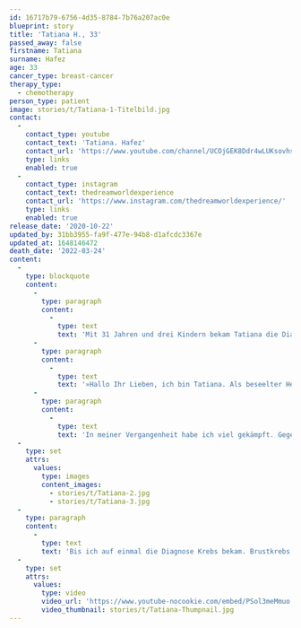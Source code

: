 ```yaml
---
id: 16717b79-6756-4d35-8784-7b76a207ac0e
blueprint: story
title: 'Tatiana H., 33'
passed_away: false
firstname: Tatiana
surname: Hafez
age: 33
cancer_type: breast-cancer
therapy_type:
  - chemotherapy
person_type: patient
image: stories/t/Tatiana-1-Titelbild.jpg
contact:
  -
    contact_type: youtube
    contact_text: 'Tatiana. Hafez'
    contact_url: 'https://www.youtube.com/channel/UCOjGEK8Ddr4wLUKsovhsmDQ'
    type: links
    enabled: true
  -
    contact_type: instagram
    contact_text: thedreamworldexperience
    contact_url: 'https://www.instagram.com/thedreamworldexperience/'
    type: links
    enabled: true
release_date: '2020-10-22'
updated_by: 31bb3955-fa9f-477e-94b8-d1afcdc3367e
updated_at: 1648146472
death_date: '2022-03-24'
content:
  -
    type: blockquote
    content:
      -
        type: paragraph
        content:
          -
            type: text
            text: 'Mit 31 Jahren und drei Kindern bekam Tatiana die Diagnose Brustkrebs. Heute geht es ihr gut: so gut, dass sie seit März mit ihrer Familie auf Weltreise ist. Da kann man nur sagen: ›Hut ab!‹'
      -
        type: paragraph
        content:
          -
            type: text
            text: '»Hallo Ihr Lieben, ich bin Tatiana. Als beseelter Herzensmensch bin ich voller Lebensfreude, Kreativität und Forschungsdrang. Mein Weg ist, das Leben und das Menschsein in all seinen Facetten spielerisch zu entdecken und meine Erkenntnisse mit der Welt zu teilen.'
      -
        type: paragraph
        content:
          -
            type: text
            text: 'In meiner Vergangenheit habe ich viel gekämpft. Gegen Krankheiten, gegen mich selbst, gegen meine Intuition. Ich habe mich gewehrt auf meine innere Stimme zu hören, die mir sagte, dass ich nicht das Leben lebte, dass ich wirklich wollte. Ich war gefangen in einem Mindset, das mich konstant Höchstleistungen erbringen und gleichzeitig meine Bedürfnisse ignorieren ließ.'
  -
    type: set
    attrs:
      values:
        type: images
        content_images:
          - stories/t/Tatiana-2.jpg
          - stories/t/Tatiana-3.jpg
  -
    type: paragraph
    content:
      -
        type: text
        text: 'Bis ich auf einmal die Diagnose Krebs bekam. Brustkrebs. Mit 31. Als Mutter von drei Kindern. Was zunächst ein Schock war, wurde überraschenderweise letztendlich zu meiner Befreiung. Denn ich ließ endlich los. Schaute nach innen, fand mein authentisches Ich und gehe seitdem wieder mutig und mit Lebensfreude meinen Weg. Ich nehme meinen Weg an, mit all seinen Höhen und Tiefen. Ich nehme mich an. Ich habe tief in meinem Unterbewusstsein realisiert und verankert, dass meine vergangenen Lebenserfahrungen mich zwar zu dem Menschen gemacht haben, der ich heute bin, sie aber nicht meine Zukunft bestimmen müssen. Wir haben jeden Tag die Wahl, ob wir uns auf unsere Probleme oder auf unsere Potenziale konzentrieren wollen. Wir können unsere Vergangenheit sowie alte Glaubenssätze transformieren und neue Wege gehen. So wird aus einer vermeintlichen Schwäche, innere Stärke und wir können endlich loslassen, atmen, genießen, aus dem Herzen heraus lachen, tanzen, eben das Leben mit all seinen Facetten feiern!«'
  -
    type: set
    attrs:
      values:
        type: video
        video_url: 'https://www.youtube-nocookie.com/embed/PSol3meMmuo'
        video_thumbnail: stories/t/Tatiana-Thumpnail.jpg
---
```

